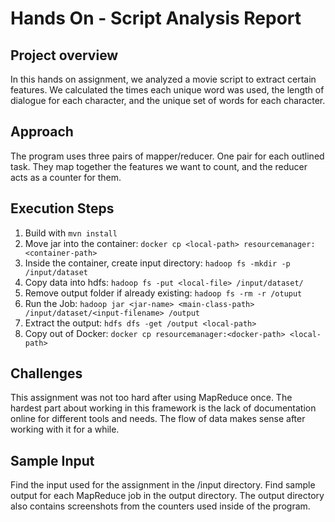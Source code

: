 # Hands On - Script Analysis Report

## Project overview
In this hands on assignment, we analyzed a movie script to extract certain features.
We calculated the times each unique word was used, the length of dialogue for each character, and the unique set of words for each character.

## Approach
The program uses three pairs of mapper/reducer.
One pair for each outlined task. They map together the features we want to count, and the reducer acts as a counter for them.

## Execution Steps
1. Build with `mvn install`
1. Move jar into the container: `docker cp <local-path> resourcemanager:<container-path>`
1. Inside the container, create input directory: `hadoop fs -mkdir -p /input/dataset`
1. Copy data into hdfs: `hadoop fs -put <local-file> /input/dataset/`
1. Remove output folder if already existing: `hadoop fs -rm -r /otuput`
1. Run the Job: `hadoop jar <jar-name> <main-class-path> /input/dataset/<input-filename> /output`
1. Extract the output: `hdfs dfs -get /output <local-path>`
1. Copy out of Docker: `docker cp resourcemanager:<docker-path> <local-path>`

## Challenges
This assignment was not too hard after using MapReduce once.
The hardest part about working in this framework is the lack of documentation online for different tools and needs.
The flow of data makes sense after working with it for a while.

## Sample Input
Find the input used for the assignment in the /input directory.
Find sample output for each MapReduce job in the output directory.
The output directory also contains screenshots from the counters used inside of the program.
